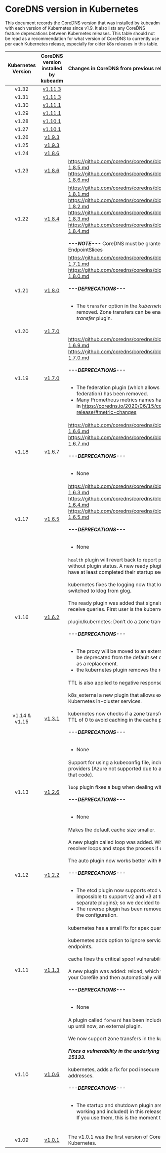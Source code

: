 # CoreDNS version in Kubernetes

This document records the CoreDNS version that was installed by kubeadm with each version of Kubernetes since v1.9. It also lists any CoreDNS feature deprecations between Kubernetes releases. This table should not be read as a recommendation for what version of CoreDNS to currently use per each Kubernetes release, especially for older k8s releases in this table.


| Kubernetes Version |      CoreDNS version installed by kubeadm      |  Changes in CoreDNS from previous release to Kubernetes |
|:------------------:|:-------------------------:|:----------|
|       v1.32        | [v1.11.3](https://github.com/coredns/coredns/releases/tag/v1.11.3) | |
|       v1.31        | [v1.11.3](https://github.com/coredns/coredns/releases/tag/v1.11.3) | |
|       v1.30        | [v1.11.1](https://github.com/coredns/coredns/releases/tag/v1.11.1) | |
|       v1.29        | [v1.11.1](https://github.com/coredns/coredns/releases/tag/v1.11.1) | |
|       v1.28        | [v1.10.1](https://github.com/coredns/coredns/releases/tag/v1.10.1) | |
|       v1.27        | [v1.10.1](https://github.com/coredns/coredns/releases/tag/v1.10.1) | |
|       v1.26        | [v1.9.3](https://github.com/coredns/coredns/releases/tag/v1.9.3) | |
|       v1.25        | [v1.9.3](https://github.com/coredns/coredns/releases/tag/v1.9.3) | |
|       v1.24        |  [v1.8.6](https://github.com/coredns/coredns/releases/tag/v1.8.6) |  |
|       v1.23        |  [v1.8.6](https://github.com/coredns/coredns/releases/tag/v1.8.6) | https://github.com/coredns/coredns/blob/master/notes/coredns-1.8.5.md <br>https://github.com/coredns/coredns/blob/master/notes/coredns-1.8.6.md |
|       v1.22        |  [v1.8.4](https://github.com/coredns/coredns/releases/tag/v1.8.4) | https://github.com/coredns/coredns/blob/master/notes/coredns-1.8.1.md <br>https://github.com/coredns/coredns/blob/master/notes/coredns-1.8.2.md <br>https://github.com/coredns/coredns/blob/master/notes/coredns-1.8.3.md <br>https://github.com/coredns/coredns/blob/master/notes/coredns-1.8.4.md <br><br> ***---NOTE---*** CoreDNS must be granted list and watch access to EndpointSlices |
|       v1.21        |  [v1.8.0](https://github.com/coredns/coredns/releases/tag/v1.8.0) | https://github.com/coredns/coredns/blob/master/notes/coredns-1.7.1.md <br>https://github.com/coredns/coredns/blob/master/notes/coredns-1.8.0.md <br><br> ***---DEPRECATIONS---***  <br><br> <ul> <li>The `transfer` option in the _kubernetes_ plugin has been removed. Zone transfers can be enabled with the new _transfer_ plugin.</li> </ul> |
|       v1.20        |  [v1.7.0](https://github.com/coredns/coredns/releases/tag/v1.7.0) |  |
|       v1.19        |  [v1.7.0](https://github.com/coredns/coredns/releases/tag/v1.7.0) | https://github.com/coredns/coredns/blob/master/notes/coredns-1.6.9.md <br>https://github.com/coredns/coredns/blob/master/notes/coredns-1.7.0.md <br><br> ***---DEPRECATIONS---***  <br><br> <ul> <li>The federation plugin (which allows for v1 Kubernetes federation) has been removed.</li> <li> Many Prometheus metrics names have changed. More details in https://coredns.io/2020/06/15/coredns-1.7.0-release/#metric-changes </li> </ul> |
|       v1.18        |  [v1.6.7](https://github.com/coredns/coredns/releases/tag/v1.6.7) | https://github.com/coredns/coredns/blob/master/notes/coredns-1.6.6.md <br> https://github.com/coredns/coredns/blob/master/notes/coredns-1.6.7.md <br><br> ***---DEPRECATIONS---***  <br><br> <ul> <li>None</li> </ul> |
|       v1.17        |  [v1.6.5](https://github.com/coredns/coredns/releases/tag/v1.6.5) | https://github.com/coredns/coredns/blob/master/notes/coredns-1.6.3.md <br> https://github.com/coredns/coredns/blob/master/notes/coredns-1.6.4.md <br> https://github.com/coredns/coredns/blob/master/notes/coredns-1.6.5.md <br><br> ***---DEPRECATIONS---***  <br><br> <ul> <li>None</li> </ul> |
|       v1.16        |  [v1.6.2](https://coredns.io/2019/08/13/coredns-1.6.2-release/)                   | `health` plugin will revert back to report process level health without plugin status. A new ready plugin will make sure plugins have at least completed their startup sequence. <br><br> kubernetes fixes the logging now that kubernetes’ client lib switched to klog from glog. <br><br> The ready plugin was added that signals a plugin is ready to receive queries. First user is the kubernetes plugin. <br><br> plugin/kubernetes: Don’t do a zone transfer for NS requests <br><br> ***---DEPRECATIONS---***  <br><br> <ul> <li> The proxy will be moved to an external repository and as such be deprecated from the default set of plugin; use the forward as a replacement. </li> <li> the kubernetes plugin removes the resyncperiod option.</li></ul>|
|   v1.14 & v1.15    |  [v1.3.1](https://coredns.io/2019/01/13/coredns-1.3.1-release/)                   | TTL is also applied to negative responses (NXDOMAIN, etc). <br> <br> k8s_external a new plugin that allows external zones to point to Kubernetes in-cluster services. <br><br>kubernetes now checks if a zone transfer is allowed. Also allow a TTL of 0 to avoid caching in the cache plugin. <br><br> ***---DEPRECATIONS---*** <br><br> <ul><li>None</li></ul>|
|       v1.13        |  [v1.2.6](https://coredns.io/2018/11/05/coredns-1.2.6-release/)                   | Support for using a kubeconfig file, including various auth providers (Azure not supported due to a compilation issue with that code).<br><br>`loop` plugin fixes a bug when dealing with a failing upstream.   <br><br> ***---DEPRECATIONS---*** <br><br> <ul><li>None</li></ul>|
|       v1.12        |  [v1.2.2](https://coredns.io/2018/08/29/coredns-1.2.2-release/)                   | Makes the default cache size smaller.<br><br> A new plugin called loop was added. When starting up it detects resolver loops and stops the process if one is detected. <br><br> The auto plugin now works better with Kubernetes Configmaps. <br><br> ***---DEPRECATIONS---***  <br><br> <ul> <li> The etcd plugin now supports etcd version 3 (only!). It was impossible to support v2 and v3 at the same time (even as separate plugins); so we decided to drop v2 support. </li> <li>The reverse plugin has been removed, but we allow it still in the configuration.</li></ul>
|       v1.11        |  [v1.1.3](https://coredns.io/2018/05/24/coredns-1.1.3-release/)                   | kubernetes has a small fix for apex queries.<br><br>kubernetes adds option to ignore services without ready endpoints.<br><br>cache fixes the critical spoof vulnerability.<br><br>A new plugin was added: reload, which watches for changes in your Corefile and then automatically will reload the process. <br><br> ***---DEPRECATIONS---*** <br><br> <ul><li>None</li></ul>
|       v1.10        |  [v1.0.6](https://coredns.io/2018/02/21/coredns-1.0.6-release/)                   | A plugin called `forward` has been included in CoreDNS, this was, up until now, an external plugin.<br><br>We now support zone transfers in the kubernetes plugin.<br><br> ***Fixes a vulnerability in the underlying DNS library, CVE-2017-15133.*** <br><br>kubernetes, adds a fix for pod insecure look ups for non-IP addresses. <br><br> ***---DEPRECATIONS---*** <br><br> <ul><li>The startup and shutdown plugin are deprecated (but working and included) in this release in favor of the on plugin. If you use them, this is the moment to move to on. <br><br> </li></ul>
|       v1.09        |  [v1.0.1](https://coredns.io/2017/12/11/coredns-1.0.1-release/)                   | The v1.0.1 was the first version of CoreDNS to be shipped with Kubernetes. |
